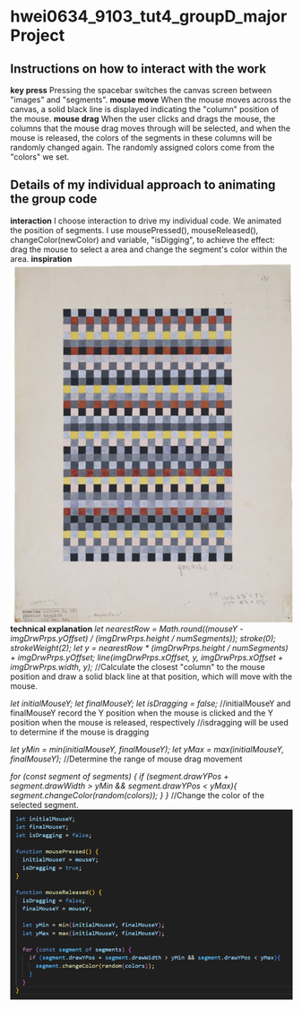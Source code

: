 # hwei0634_9103_tut4_groupD_majorProject
## Instructions on how to interact with the work
**key press** Pressing the spacebar switches the canvas screen between "images" and "segments".
**mouse move** When the mouse moves across the canvas, a solid black line is displayed indicating the "column" position of the mouse.
**mouse drag** When the user clicks and drags the mouse, the columns that the mouse drag moves through will be selected, and when the mouse is released, the colors of the segments in these columns will be randomly changed again. The randomly assigned colors come from the "colors" we set.
## Details of my individual approach to animating the group code
**interaction** 
I choose interaction to drive my individual code. We animated the position of segments. I use mousePressed(), mouseReleased(), changeColor(newColor) and variable, "isDigging", to achieve the effect: drag the mouse to select a area and change the segment's color within the area.
**inspiration** 
![Anni Albers](readmeImages/inspiration1.jpg)
**technical explanation** 
*let nearestRow = Math.round((mouseY - imgDrwPrps.yOffset) / (imgDrwPrps.height / numSegments));* 
*stroke(0);*
*strokeWeight(2);*
*let y = nearestRow * (imgDrwPrps.height / numSegments) + imgDrwPrps.yOffset;*
*line(imgDrwPrps.xOffset, y, imgDrwPrps.xOffset + imgDrwPrps.width, y);* 
//Calculate the closest "column" to the mouse position and draw a solid black line at that position, which will move with the mouse.

*let initialMouseY;*
*let finalMouseY;*
*let isDragging = false;*
//initialMouseY and finalMouseY record the Y position when the mouse is clicked and the Y position when the mouse is released, respectively
//isdragging will be used to determine if the mouse is dragging

*let yMin = min(initialMouseY, finalMouseY);*
*let yMax = max(initialMouseY, finalMouseY);*
//Determine the range of mouse drag movement

 *for (const segment of segments) {
    if (segment.drawYPos + segment.drawWidth > yMin && segment.drawYPos < yMax){
      segment.changeColor(random(colors));
    }
  }*
//Change the color of the selected segment.
![P1](readmeImages/p1.png)
